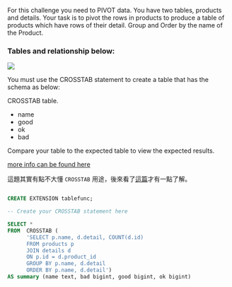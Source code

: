 For this challenge you need to PIVOT data. You have two tables, products and details. Your task is to pivot the rows in products to produce a table of products which have rows of their detail. Group and Order by the name of the Product.

### Tables and relationship below:

![](http://i.imgur.com/81Ww3YH.png)

You must use the CROSSTAB statement to create a table that has the schema as below:

CROSSTAB table.
- name
- good
- ok
- bad

Compare your table to the expected table to view the expected results.

[more info can be found here](https://www.postgresql.org/docs/9.2/static/tablefunc.html)


這題其實有點不大懂 `CROSSTAB` 用途，後來看了[這篇](https://www.freecodecamp.org/news/postgresql-tricks/)才有一點了解。

```sql

CREATE EXTENSION tablefunc;

-- Create your CROSSTAB statement here

SELECT * 
FROM  CROSSTAB (
      'SELECT p.name, d.detail, COUNT(d.id)
      FROM products p
      JOIN details d
      ON p.id = d.product_id
      GROUP BY p.name, d.detail
      ORDER BY p.name, d.detail')
AS summary (name text, bad bigint, good bigint, ok bigint)
```